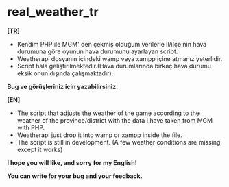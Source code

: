 # real_weather_tr

<b>[TR]</b> <br/>
- Kendim PHP ile MGM' den çekmiş olduğum verilerle il/ilçe nin hava durumuna göre oyunun hava durumunu ayarlayan script.
- Weatherapi dosyanın içindeki wamp veya xampp içine atmanız yeterlidir.
- Script hala geliştirilmektedir.(Hava durumlarında birkaç hava durumu eksik onun dışında çalışmaktadır).

<b>Bug ve görüşleriniz için yazabilirsiniz.</b>

<b>[EN]</b> <br/>
- The script that adjusts the weather of the game according to the weather of the province/district with the data I have taken from MGM with PHP.
- Weatherapi just drop it into wamp or xampp inside the file.
- The script is still in development. (A few weather conditions are missing, except it works)

<b>I hope you will like, and sorry for my English!</b>

<b>You can write for your bug and your feedback.</b>
